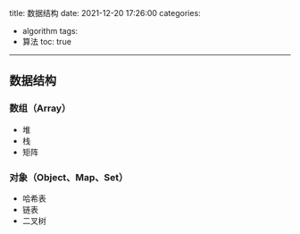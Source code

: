 title: 数据结构
date: 2021-12-20 17:26:00
categories:
- algorithm
tags:
- 算法
toc: true
---

## 数据结构

### 数组（Array）
- 堆
- 栈
- 矩阵
### 对象（Object、Map、Set）
- 哈希表
- 链表
- 二叉树